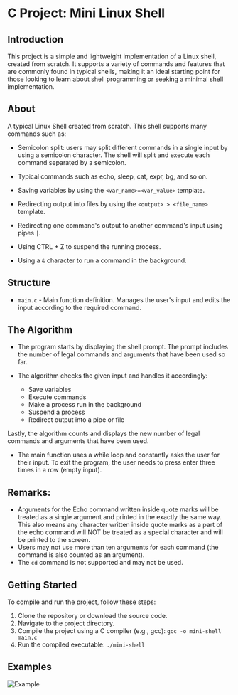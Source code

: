 # C Project: Mini Linux Shell

## Introduction

This project is a simple and lightweight implementation of a Linux shell, created from scratch. It supports a variety of commands and features that are commonly found in typical shells, making it an ideal starting point for those looking to learn about shell programming or seeking a minimal shell implementation.

## About

A typical Linux Shell created from scratch. This shell supports many commands such as:

- Semicolon split: users may split different commands in a single input by using a semicolon character. The shell will split and execute each command separated by a semicolon.

- Typical commands such as echo, sleep, cat, expr, bg, and so on.

- Saving variables by using the `<var_name>=<var_value>` template.

- Redirecting output into files by using the `<output> > <file_name>` template.

- Redirecting one command's output to another command's input using pipes `|`.

- Using CTRL + Z to suspend the running process.

- Using a `&` character to run a command in the background.

## Structure

- `main.c` - Main function definition. Manages the user's input and edits the input according to the required command.

## The Algorithm

- The program starts by displaying the shell prompt. The prompt includes the number of legal commands and arguments that have been used so far.

- The algorithm checks the given input and handles it accordingly:

  - Save variables 
  - Execute commands
  - Make a process run in the background
  - Suspend a process
  - Redirect output into a pipe or file

Lastly, the algorithm counts and displays the new number of legal commands and arguments that have been used.

- The main function uses a while loop and constantly asks the user for their input. To exit the program, the user needs to press enter three times in a row (empty input).

## Remarks:

- Arguments for the Echo command written inside quote marks will be treated as a single argument and printed in the exactly the same way. This also means any character written inside quote marks as a part of the echo command will NOT be treated as a special character and will be printed to the screen. 
- Users may not use more than ten arguments for each command (the command is also counted as an argument).
- The `cd` command is not supported and may not be used.

## Getting Started

To compile and run the project, follow these steps:

1. Clone the repository or download the source code.
2. Navigate to the project directory.
3. Compile the project using a C compiler (e.g., gcc): `gcc -o mini-shell main.c`
4. Run the compiled executable: `./mini-shell`

## Examples

![Example](https://user-images.githubusercontent.com/106623821/235354286-924912b4-0c5b-45d0-b8d3-764a976fb7b7.png)
